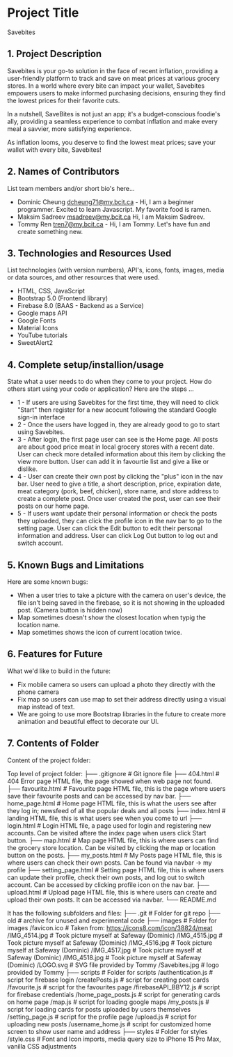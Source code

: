 # Project Title
Savebites
## 1. Project Description
Savebites is your go-to solution in the face of recent inflation, providing a user-friendly platform to track and save on meat prices at various grocery stores. In a world where every bite can impact your wallet, Savebites empowers users to make informed purchasing decisions, ensuring they find the lowest prices for their favorite cuts.

In a nutshell, SaveBites is not just an app; it's a budget-conscious foodie's ally, providing a seamless experience to combat inflation and make every meal a savvier, more satisfying experience.

As inflation looms, you deserve to find the lowest meat prices; save your wallet with every bite, Savebites!

## 2. Names of Contributors
List team members and/or short bio's here...
* Dominic Cheung dcheung71@my.bcit.ca - Hi, I am a beginner programmer. Excited to learn Javascript. My favorite food is ramen.
* Maksim Sadreev msadreev@my.bcit.ca  Hi, I am Maksim Sadreev. 
* Tommy Ren tren7@my.bcit.ca - Hi, I am Tommy. Let's have fun and create something new.
	
## 3. Technologies and Resources Used
List technologies (with version numbers), API's, icons, fonts, images, media or data sources, and other resources that were used.
* HTML, CSS, JavaScript
* Bootstrap 5.0 (Frontend library)
* Firebase 8.0 (BAAS - Backend as a Service)
* Google maps API
* Google Fonts
* Material Icons
* YouTube tutorials
* SweetAlert2


## 4. Complete setup/installion/usage
State what a user needs to do when they come to your project.  How do others start using your code or application?
Here are the steps ...
* 1 - If users are using Savebites for the first time, they will need to click "Start" then register for a new acocunt following the standard Google sign-in interface
* 2 - Once the users have logged in, they are already good to go to start using Savebites.
* 3 - After login, the first page user can see is the Home page. All posts are about good price meat in local grocery stores with a recent date. User can check more detailed information about this item by clicking the view more button. User can add it in favourtie list and give a like or dislike.
* 4 - User can create their own post by clicking the "plus" icon in the nav bar. User need to give a title, a short description, price, expiration date, meat category (pork, beef, chicken), store name, and store address to create a complete post. Once user created the post, user can see their posts on our home page.
* 5 - If users want update their personal information or check the posts they uploaded, they can click the profile icon in the nav bar to go to the setting page. User can click the Edit button to edit their personal information and address. User can click Log Out button to log out and switch account.

## 5. Known Bugs and Limitations
Here are some known bugs:
* When a user tries to take a picture with the camera on user's device, the file isn't being saved in the firebase, so it is not showing in the uploaded post. (Camera button is hidden now)
* Map sometimes doesn't show the closest location when typig the location name.
* Map sometimes shows the icon of current location twice.

## 6. Features for Future
What we'd like to build in the future:
* Fix mobile camera so users can upload a photo they directly with the phone camera
* Fix map so users can use map to set their address directly using a visual map instead of text.
* We are going to use more Bootstrap libraries in the future to create more animation and beautiful effect to decorate our UI.
	
## 7. Contents of Folder
Content of the project folder:

 Top level of project folder: 
├── .gitignore                  # Git ignore file 
├── 404.html                    # 404 Error page HTML file, the page showed when web page not found. 
├── favourite.html              # Favourite page HTML file, this is the page where users save their favourite posts and can be accessed by nav bar. 
├── home_page.html              # Home page HTML file, this is what the users see after they log in; newsfeed of all the popular deals and all posts 
├── index.html                  # landing HTML file, this is what users see when you come to url 
├── login.html                  # Login HTML file, a page used for login and registering new accounts. Can be visited aftere the index page when users click Start button. 
├── map.html                    # Map page HTML file, this is where users can find the grocery store location. Can be visited by clicking the map or location button on the posts. 
├── my_posts.html               # My Posts page HTML file, this is where users can check their own posts. Can be found via navbar -> my profile 
├── setting_page.html           # Setting page HTML file, this is where users can update their profile, check their own posts, and log out to switch account. Can be accessed by clicking profile icon on the nav bar. 
├── upload.html                 # Upload page HTML file, this is where users can create and upload their own posts. It can be accessed via navbar. 
└── README.md

It has the following subfolders and files:
├── .git                     # Folder for git repo
├── old                      # archive for unused and experimental code
├── images                   # Folder for images
    /favicon.ico             # Taken from: https://icons8.com/icon/38824/meat
    /IMG_4514.jpg            # Took picture myself at Safeway (Dominic)
    /IMG_4515.jpg            # Took picture myself at Safeway (Dominic)
    /IMG_4516.jpg            # Took picture myself at Safeway (Dominic)
    /IMG_4517.jpg            # Took picture myself at Safeway (Dominic)
    /IMG_4518.jpg            # Took picture myself at Safeway (Dominic)
    /LOGO.svg                # SVG file provided by Tommy
    /Savebites.jpg           # logo provided by Tommy
├── scripts                  # Folder for scripts
    /authentication.js       # script for firebase login
    /createPosts.js          # script for creating post cards
    /favourite.js            # script for the favourites page
    /firebaseAPI_BBY12.js    # script for firebase credentials
    /home_page_posts.js      # script for generating cards on home page
    /map.js                  # script for loading google maps
    /my_posts.js             # script for loading cards for posts uploaded by users themselves
    /setting_page.js         # script for the profile page
    /upload.js               # script for uploading new posts
    /username_home.js        # script for customized home screen to show user name and address
├── styles                   # Folder for styles
    /style.css               # Font and Icon imports, media query size to iPhone 15 Pro Max, vanilla CSS adjustments 

